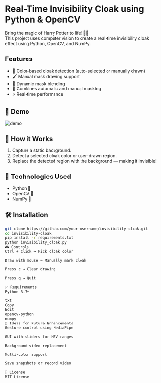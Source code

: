 # Real-Time Invisibility Cloak using Python & OpenCV

Bring the magic of Harry Potter to life! 🧙‍♂️  
This project uses computer vision to create a real-time invisibility cloak effect using Python, OpenCV, and NumPy.

## Features

- 🎨 Color-based cloak detection (auto-selected or manually drawn)
- 🖌️ Manual mask drawing support
- 🔄 Dynamic mask blending
- 🧠 Combines automatic and manual masking
- ⚡ Real-time performance

## 📸 Demo

![demo](demo.gif)

## 🧠 How it Works

1. Capture a static background.
2. Detect a selected cloak color or user-drawn region.
3. Replace the detected region with the background — making it invisible!

## 🧪 Technologies Used

- Python 🐍
- OpenCV 🎥
- NumPy 🔢

## 🛠️ Installation

```bash
git clone https://github.com/your-username/invisibility-cloak.git
cd invisibility-cloak
pip install -r requirements.txt
python invisibility_cloak.py
🎮 Controls
Ctrl + Click → Pick cloak color

Draw with mouse → Manually mark cloak

Press c → Clear drawing

Press q → Quit

✅ Requirements
Python 3.7+

txt
Copy
Edit
opencv-python
numpy
🧠 Ideas for Future Enhancements
Gesture control using MediaPipe

GUI with sliders for HSV ranges

Background video replacement

Multi-color support

Save snapshots or record video

📄 License
MIT License
